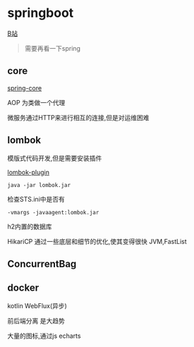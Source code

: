 # springboot

[B站](https://www.bilibili.com/video/av38657363/?p=3)

>需要再看一下spring

## core

[spring-core](https://docs.spring.io/spring/docs/5.1.5.RELEASE/spring-framework-reference/core.html#beans)

AOP 为类做一个代理

微服务通过HTTP来进行相互的连接,但是对运维困难


## lombok

模版式代码开发,但是需要安装插件

[lombok-plugin](https://projectlombok.org/download)

```
java -jar lombok.jar
```

检查STS.ini中是否有
```
-vmargs -javaagent:lombok.jar
```


h2内置的数据库

HikariCP 
通过一些底层和细节的优化,使其变得很快 
JVM,FastList

## ConcurrentBag


## docker

kotlin WebFlux(异步)

前后端分离 是大趋势

大量的图标,通过js echarts